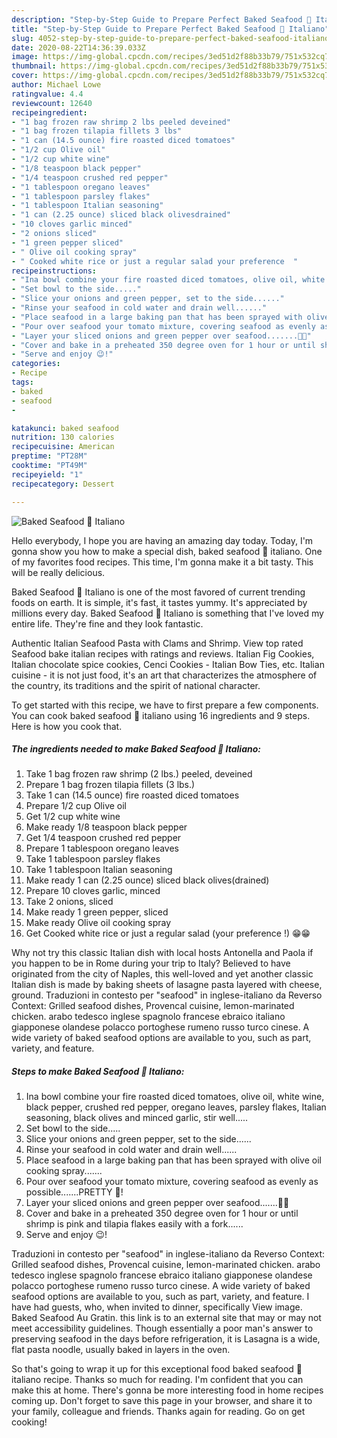 ```yaml
---
description: "Step-by-Step Guide to Prepare Perfect Baked Seafood 🍤 Italiano"
title: "Step-by-Step Guide to Prepare Perfect Baked Seafood 🍤 Italiano"
slug: 4052-step-by-step-guide-to-prepare-perfect-baked-seafood-italiano
date: 2020-08-22T14:36:39.033Z
image: https://img-global.cpcdn.com/recipes/3ed51d2f88b33b79/751x532cq70/baked-seafood-🍤-italiano-recipe-main-photo.jpg
thumbnail: https://img-global.cpcdn.com/recipes/3ed51d2f88b33b79/751x532cq70/baked-seafood-🍤-italiano-recipe-main-photo.jpg
cover: https://img-global.cpcdn.com/recipes/3ed51d2f88b33b79/751x532cq70/baked-seafood-🍤-italiano-recipe-main-photo.jpg
author: Michael Lowe
ratingvalue: 4.4
reviewcount: 12640
recipeingredient:
- "1 bag frozen raw shrimp 2 lbs peeled deveined"
- "1 bag frozen tilapia fillets 3 lbs"
- "1 can (14.5 ounce) fire roasted diced tomatoes"
- "1/2 cup Olive oil"
- "1/2 cup white wine"
- "1/8 teaspoon black pepper"
- "1/4 teaspoon crushed red pepper"
- "1 tablespoon oregano leaves"
- "1 tablespoon parsley flakes"
- "1 tablespoon Italian seasoning"
- "1 can (2.25 ounce) sliced black olivesdrained"
- "10 cloves garlic minced"
- "2 onions sliced"
- "1 green pepper sliced"
- " Olive oil cooking spray"
- " Cooked white rice or just a regular salad your preference  "
recipeinstructions:
- "Ina bowl combine your fire roasted diced tomatoes, olive oil, white wine, black pepper, crushed red pepper, oregano leaves, parsley flakes, Italian seasoning, black olives and minced garlic, stir well....."
- "Set bowl to the side....."
- "Slice your onions and green pepper, set to the side......"
- "Rinse your seafood in cold water and drain well......"
- "Place seafood in a large baking pan that has been sprayed with olive oil cooking spray......."
- "Pour over seafood your tomato mixture, covering seafood as evenly as possible.......PRETTY 🤩!"
- "Layer your sliced onions and green pepper over seafood.......🤩🤩"
- "Cover and bake in a preheated 350 degree oven for 1 hour or until shrimp is pink and tilapia flakes easily with a fork......"
- "Serve and enjoy 😉!"
categories:
- Recipe
tags:
- baked
- seafood
- 

katakunci: baked seafood  
nutrition: 130 calories
recipecuisine: American
preptime: "PT28M"
cooktime: "PT49M"
recipeyield: "1"
recipecategory: Dessert

---
```



![Baked Seafood 🍤 Italiano](https://img-global.cpcdn.com/recipes/3ed51d2f88b33b79/751x532cq70/baked-seafood-🍤-italiano-recipe-main-photo.jpg)

Hello everybody, I hope you are having an amazing day today. Today, I'm gonna show you how to make a special dish, baked seafood 🍤 italiano. One of my favorites food recipes. This time, I'm gonna make it a bit tasty. This will be really delicious.

Baked Seafood 🍤 Italiano is one of the most favored of current trending foods on earth. It is simple, it's fast, it tastes yummy. It's appreciated by millions every day. Baked Seafood 🍤 Italiano is something that I've loved my entire life. They're fine and they look fantastic.

Authentic Italian Seafood Pasta with Clams and Shrimp. View top rated Seafood bake italian recipes with ratings and reviews. Italian Fig Cookies, Italian chocolate spice cookies, Cenci Cookies - Italian Bow Ties, etc. Italian cuisine - it is not just food, it&#39;s an art that characterizes the atmosphere of the country, its traditions and the spirit of national character.


To get started with this recipe, we have to first prepare a few components. You can cook baked seafood 🍤 italiano using 16 ingredients and 9 steps. Here is how you cook that.

<!--inarticleads1-->

##### The ingredients needed to make Baked Seafood 🍤 Italiano:

1. Take 1 bag frozen raw shrimp (2 lbs.) peeled, deveined
1. Prepare 1 bag frozen tilapia fillets (3 lbs.)
1. Take 1 can (14.5 ounce) fire roasted diced tomatoes
1. Prepare 1/2 cup Olive oil
1. Get 1/2 cup white wine
1. Make ready 1/8 teaspoon black pepper
1. Get 1/4 teaspoon crushed red pepper
1. Prepare 1 tablespoon oregano leaves
1. Take 1 tablespoon parsley flakes
1. Take 1 tablespoon Italian seasoning
1. Make ready 1 can (2.25 ounce) sliced black olives(drained)
1. Prepare 10 cloves garlic, minced
1. Take 2 onions, sliced
1. Make ready 1 green pepper, sliced
1. Make ready  Olive oil cooking spray
1. Get  Cooked white rice or just a regular salad (your preference !) 😁😁


Why not try this classic Italian dish with local hosts Antonella and Paola if you happen to be in Rome during your trip to Italy? Believed to have originated from the city of Naples, this well-loved and yet another classic Italian dish is made by baking sheets of lasagne pasta layered with cheese, ground. Traduzioni in contesto per &#34;seafood&#34; in inglese-italiano da Reverso Context: Grilled seafood dishes, Provencal cuisine, lemon-marinated chicken. arabo tedesco inglese spagnolo francese ebraico italiano giapponese olandese polacco portoghese rumeno russo turco cinese. A wide variety of baked seafood options are available to you, such as part, variety, and feature. 

<!--inarticleads2-->

##### Steps to make Baked Seafood 🍤 Italiano:

1. Ina bowl combine your fire roasted diced tomatoes, olive oil, white wine, black pepper, crushed red pepper, oregano leaves, parsley flakes, Italian seasoning, black olives and minced garlic, stir well.....
1. Set bowl to the side.....
1. Slice your onions and green pepper, set to the side......
1. Rinse your seafood in cold water and drain well......
1. Place seafood in a large baking pan that has been sprayed with olive oil cooking spray.......
1. Pour over seafood your tomato mixture, covering seafood as evenly as possible.......PRETTY 🤩!
1. Layer your sliced onions and green pepper over seafood.......🤩🤩
1. Cover and bake in a preheated 350 degree oven for 1 hour or until shrimp is pink and tilapia flakes easily with a fork......
1. Serve and enjoy 😉!


Traduzioni in contesto per &#34;seafood&#34; in inglese-italiano da Reverso Context: Grilled seafood dishes, Provencal cuisine, lemon-marinated chicken. arabo tedesco inglese spagnolo francese ebraico italiano giapponese olandese polacco portoghese rumeno russo turco cinese. A wide variety of baked seafood options are available to you, such as part, variety, and feature. I have had guests, who, when invited to dinner, specifically View image. Baked Seafood Au Gratin. this link is to an external site that may or may not meet accessibility guidelines. Though essentially a poor man&#39;s answer to preserving seafood in the days before refrigeration, it is Lasagna is a wide, flat pasta noodle, usually baked in layers in the oven. 

So that's going to wrap it up for this exceptional food baked seafood 🍤 italiano recipe. Thanks so much for reading. I'm confident that you can make this at home. There's gonna be more interesting food in home recipes coming up. Don't forget to save this page in your browser, and share it to your family, colleague and friends. Thanks again for reading. Go on get cooking!
